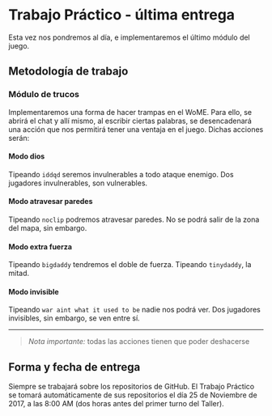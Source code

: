 # Trabajo Práctico - última entrega

Esta vez nos pondremos al día, e implementaremos el último módulo del juego.

## Metodología de trabajo

### Módulo de trucos

Implementaremos una forma de hacer trampas en el WoME. Para ello, se abrirá el chat y allí mismo, al escribir ciertas palabras, se desencadenará una acción que nos permitirá tener una ventaja en el juego. Dichas acciones serán:

#### Modo dios

Tipeando `iddqd` seremos invulnerables a todo ataque enemigo. Dos jugadores invulnerables, son vulnerables.

#### Modo atravesar paredes

Tipeando `noclip` podremos atravesar paredes. No se podrá salir de la zona del mapa, sin embargo.

#### Modo extra fuerza

Tipeando `bigdaddy` tendremos el doble de fuerza. Tipeando `tinydaddy`, la mitad.

#### Modo invisible

Tipeando `war aint what it used to be` nadie nos podrá ver. Dos jugadores invisibles, sin embargo, se ven entre sí.

---

> *Nota importante:* todas las acciones tienen que poder deshacerse

## Forma y fecha de entrega

Siempre se trabajará sobre los repositorios de GitHub. El Trabajo Práctico se tomará automáticamente de sus repositorios el día 25 de Noviembre de 2017, a las 8:00 AM (dos horas antes del primer turno del Taller).
